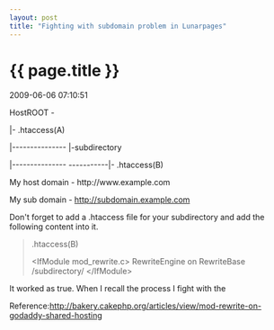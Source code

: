 ```yaml
---
layout: post
title: "Fighting with subdomain problem in Lunarpages"
---
```


<h1> {{ page.title }} </h1> <p class='meta'>2009-06-06 07:10:51</p>

HostROOT -

|- .htaccess(A)
<p style="text-align: left;">|--------------- |-subdirectory</p>
<p style="text-align: left;">|--------------- -----------|- .htaccess(B)</p>
My host domain - http://www.example.com

My sub domain - http://subdomain.example.com

Don't forget to add a .htaccess file for your subdirectory and add the following content into it.
<blockquote>.htaccess(B)

&lt;IfModule mod_rewrite.c&gt;
RewriteEngine on
RewriteBase /subdirectory/
&lt;/IfModule&gt;</blockquote>
<blockquote></blockquote>
It worked as true. When I recall the process I fight with the

Reference:http://bakery.cakephp.org/articles/view/mod-rewrite-on-godaddy-shared-hosting